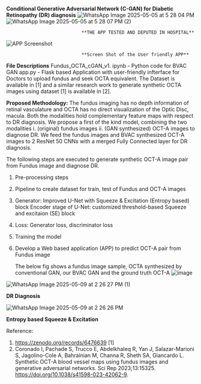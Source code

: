 **Conditional Generative Adversarial Network (C-GAN) for Diabetic Retinopathy (DR) diagnosis**
![WhatsApp Image 2025-05-05 at 5 28 04 PM](https://github.com/user-attachments/assets/83f676f2-4166-45d1-a3cf-327a8a0f6cfb)
![WhatsApp Image 2025-05-05 at 5 28 07 PM (2)](https://github.com/user-attachments/assets/2e45dd15-12f0-48be-9a1c-d9bb885ff9ee)
                                
                                **THE APP TESTED AND DEPUTED IN HOSPITAL**
                                
![APP Screenshot](https://github.com/user-attachments/assets/28ee70b0-40fb-47c7-8c6f-d5ed49bcf8b5)

                                
                                **Screen Shot of the User friendly APP**



**File Descriptions**
Fundus_OCTA_cGAN_v1. ipynb  -  Python code for BVAC GAN
app.py                      -  Flask based Application with user-friendly infterface for Doctors to upload fundus and seek OCTA equivalent.
The Dataset is available in [1] and a similar research work to generate synthetic OCTA images using dataset [1] is available in [2].

**Proposed Methodology:**
The fundus imaging has no depth information of retinal vasculature and OCTA has no direct visualization of the Optic Disc, macula. Both the modalities hold complementary feature maps with respect to DR diagnosis. We propose a first of the kind model, combining the two modalities i. (original) fundus images ii. (GAN synthesized) OCT-A images to diagnose DR. We feed the fundus images and BVAC synthesized OCT-A images to 2 ResNet 50 CNNs with a merged Fully Connected layer for DR diagnosis.

The following steps are executed to generate synthetic OCT-A image pair from Fundus image and diagnose DR.
1. Pre-processing steps
2. Pipeline to create dataset for train, test of Fundus and OCT-A images
3. Generator: Improved U-Net with Squeeze & Excitation (Entropy based) block
Encoder stage of U-Net: customized threshold-based Squeeze and excitaion (SE) block 
4. Loss: Generator loss, discriminator loss
5. Training the model
7. Develop a Web based application (APP) to predict OCT-A pair from Fundus image

   The below fig shows a fundus image sample, OCTA synthesized by conventional GAN, our BVAC GAN and the ground truth OCT-A
![image](https://github.com/user-attachments/assets/946a4a99-937b-449c-ace7-4c8d172f2cfa)

![WhatsApp Image 2025-05-09 at 2 26 27 PM (1)](https://github.com/user-attachments/assets/45058898-d3f1-49ac-b7c5-3b5499269d8b)

**DR Diagnosis**

![WhatsApp Image 2025-05-09 at 2 26 26 PM](https://github.com/user-attachments/assets/35c36d6f-771e-4003-b908-4aeff1e5d1f1)

**Entropy based Squeeze & Excitation**

Reference:
1.	https://zenodo.org/records/6476639 [1]
2.	Coronado I, Pachade S, Trucco E, Abdelkhaleq R, Yan J, Salazar-Marioni S, Jagolino-Cole A, Bahrainian M, Channa R, Sheth SA, Giancardo L. Synthetic OCT-A blood vessel maps using fundus images and generative adversarial networks. Sci Rep 2023;13:15325. https://doi.org/10.1038/s41598-023-42062-9.
